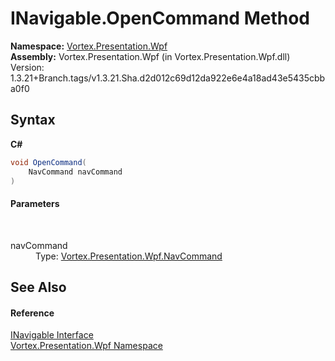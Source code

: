 # INavigable.OpenCommand Method 
 

**Namespace:**&nbsp;<a href="N_Vortex_Presentation_Wpf.md">Vortex.Presentation.Wpf</a><br />**Assembly:**&nbsp;Vortex.Presentation.Wpf (in Vortex.Presentation.Wpf.dll) Version: 1.3.21+Branch.tags/v1.3.21.Sha.d2d012c69d12da922e6e4a18ad43e5435cbba0f0

## Syntax

**C#**<br />
``` C#
void OpenCommand(
	NavCommand navCommand
)
```


#### Parameters
&nbsp;<dl><dt>navCommand</dt><dd>Type: <a href="T_Vortex_Presentation_Wpf_NavCommand.md">Vortex.Presentation.Wpf.NavCommand</a><br /></dd></dl>

## See Also


#### Reference
<a href="T_Vortex_Presentation_Wpf_INavigable.md">INavigable Interface</a><br /><a href="N_Vortex_Presentation_Wpf.md">Vortex.Presentation.Wpf Namespace</a><br />